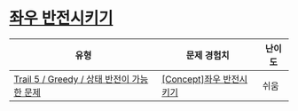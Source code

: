 # [좌우 반전시키기](https://www.codetree.ai/trails/complete/curated-cards/intro-flip-left-and-right)

|유형|문제 경험치|난이도|
|---|---|---|
|[Trail 5 / Greedy / 상태 반전이 가능한 문제](https://www.codetree.ai/trail-info/intermediate-mid/)|[[Concept]좌우 반전시키기](https://www.codetree.ai/trails/complete/curated-cards/intro-flip-left-and-right/)|쉬움|

